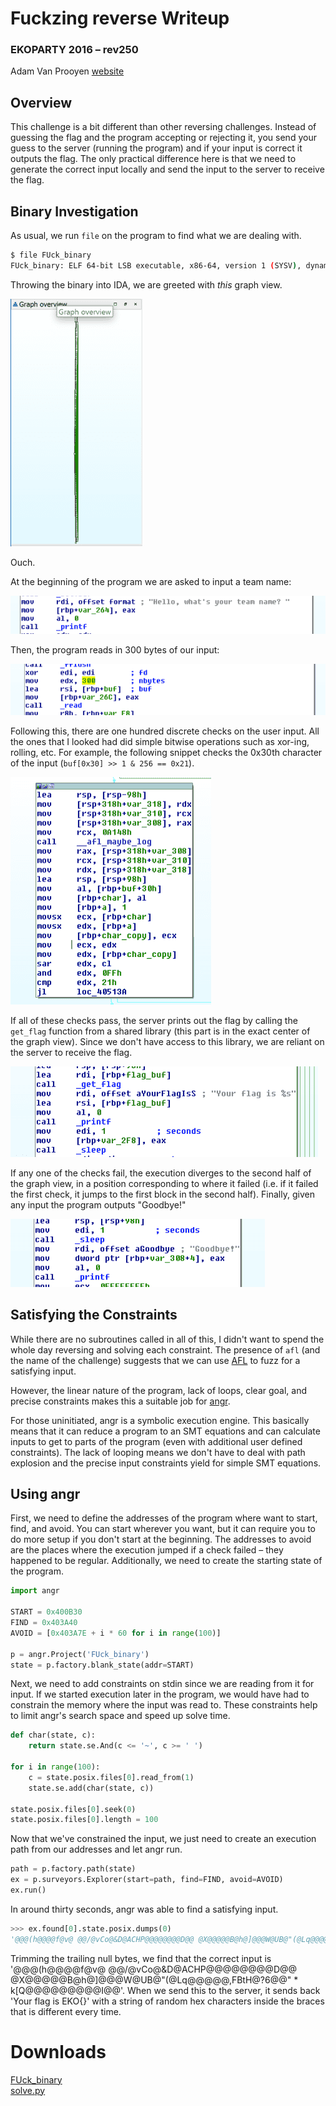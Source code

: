# Fuckzing reverse Writeup
### EKOPARTY 2016 – rev250

Adam Van Prooyen [website](http://van.prooyen.com/reversing/2016/10/30/Fuckzing-reverse-Writeup.html)

## Overview
This challenge is a bit different than other reversing challenges. Instead of guessing the flag and the program accepting or rejecting it, you send your guess to the server (running the program) and if your input is correct it outputs the flag. The only practical difference here is that we need to generate the correct input locally and send the input to the server to receive the flag.

## Binary Investigation

As usual, we run `file` on the program to find what we are dealing with.

``` bash
$ file FUck_binary
FUck_binary: ELF 64-bit LSB executable, x86-64, version 1 (SYSV), dynamically linked, interpreter /lib64/ld-linux-x86-64.so.2, for GNU/Linux 2.6.32, BuildID[sha1]=583997ea22be0b90670780cb91b36de37e1100d2, not stripped
```

Throwing the binary into IDA, we are greeted with *this* graph view.

![Graph View](graph_view_full.png)

Ouch.

At the beginning of the program we are asked to input a team name:

![What team?](what_team.png)

Then, the program reads in 300 bytes of our input:

![Get bytes](get_bytes.png)

Following this, there are one hundred discrete checks on the user input. All the ones that I looked had did simple bitwise operations such as xor-ing, rolling, etc. For example, the following snippet checks the 0x30th character of the input (`buf[0x30] >> 1 & 256 == 0x21`).

![Example check](example_check.png)

If all of these checks pass, the server prints out the flag by calling the `get_flag` function from a shared library (this part is in the exact center of the graph view). Since we don't have access to this library, we are reliant on the server to receive the flag.

![Print flag](get_flag.png)

If any one of the checks fail, the execution diverges to the second half of the graph view, in a position corresponding to where it failed (i.e. if it failed the first check, it jumps to the first block in the second half). Finally, given any input the program outputs "Goodbye!"

![Goodbye](goodbye.png)

## Satisfying the Constraints

While there are no subroutines called in all of this, I didn't want to spend the whole day reversing and solving each constraint. The presence of `afl` (and the name of the challenge) suggests that we can use [AFL](http://lcamtuf.coredump.cx/afl/) to fuzz for a satisfying input.

However, the linear nature of the program, lack of loops, clear goal, and precise constraints makes this a suitable job for [angr](http://angr.io).

For those uninitiated, angr is a symbolic execution engine. This basically means that it can reduce a program to an SMT equations and can calculate inputs to get to parts of the program (even with additional user defined constraints). The lack of looping means we don't have to deal with path explosion and the precise input constraints yield for simple SMT equations.

## Using angr

First, we need to define the addresses of the program where want to start, find, and avoid. You can start wherever you want, but it can require you to do more setup if you don't start at the beginning. The addresses to avoid are the places where the execution jumped if a check failed – they happened to be regular. Additionally, we need to create the starting state of the program.

``` python
import angr  

START = 0x400B30
FIND = 0x403A40
AVOID = [0x403A7E + i * 60 for i in range(100)]

p = angr.Project('FUck_binary')
state = p.factory.blank_state(addr=START)
```

Next, we need to add constraints on stdin since we are reading from it for input. If we started execution later in the program, we would have had to constrain the memory where the input was read to. These constraints help to limit angr's search space and speed up solve time.

``` python
def char(state, c):
    return state.se.And(c <= '~', c >= ' ')  

for i in range(100):
    c = state.posix.files[0].read_from(1)
    state.se.add(char(state, c))  

state.posix.files[0].seek(0)
state.posix.files[0].length = 100
```

Now that we've constrained the input, we just need to create an execution path from our addresses and let angr run.

``` python
path = p.factory.path(state)
ex = p.surveyors.Explorer(start=path, find=FIND, avoid=AVOID)
ex.run()
```

In around thirty seconds, angr was able to find a satisfying input.

``` python
>>> ex.found[0].state.posix.dumps(0)
'@@@(h@@@@f@v@ @@/@vCo@&D@ACHP@@@@@@@@D@@ @X@@@@@B@h@]@@@W@UB@"(@Lq@@@@@,FBtH@?6@@" * k[Q@@@@@@@@@I@@\x00\x00\x00\x00\x00\x00\x00\x00\x00\x00\x00\x00\x00\x00\x00\x00\x00\x00\x00\x00\x00\x00\x00\x00\x00\x00\x00\x00\x00\x00\x00\x00\x00\x00\x00\x00\x00\x00\x00\x00\x00\x00\x00\x00\x00\x00\x00\x00\x00\x00\x00\x00\x00\x00\x00\x00\x00\x00\x00\x00\x00\x00\x00\x00\x00\x00\x00\x00\x00\x00\x00\x00\x00\x00\x00\x00\x00\x00\x00\x00\x00\x00\x00\x00\x00\x00\x00\x00\x00\x00\x00\x00\x00\x00\x00\x00\x00\x00\x00\x00\x00\x00\x00\x00\x00\x00\x00\x00\x00\x00\x00\x00\x00\x00\x00\x00\x00\x00\x00\x00\x00\x00\x00\x00\x00\x00\x00\x00\x00\x00\x00\x00\x00\x00\x00\x00\x00\x00\x00\x00\x00\x00\x00\x00\x00\x00\x00\x00\x00\x00\x00\x00\x00\x00\x00\x00\x00\x00\x00\x00\x00\x00\x00\x00\x00\x00\x00\x00\x00\x00\x00\x00\x00\x00\x00\x00\x00\x00\x00\x00\x00\x00\x00\x00\x00\x00\x00\x00\x00\x00\x00\x00\x00\x00\x00\x00\x00\x00\x00\x00'
```

Trimming the trailing null bytes, we find that the correct input is '@@@(h@@@@f@v@ @@/@vCo@&D@ACHP@@@@@@@@D@@ @X@@@@@B@h@]@@@W@UB@"(@Lq@@@@@,FBtH@?6@@" * k[Q@@@@@@@@@I@@'. When we send this to the server, it sends back 'Your flag is EKO{}' with a string of random hex characters inside the braces that is different every time.

# Downloads
[FUck_binary](FUck_binary)  
[solve.py](solve.py)